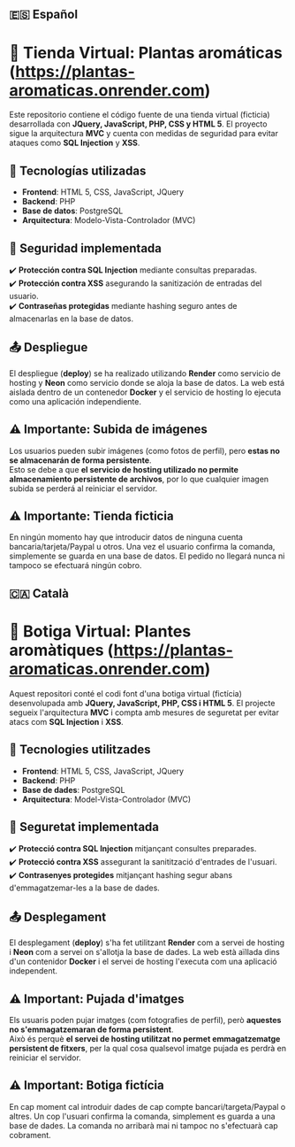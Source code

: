 ## 🇪🇸 Español

# 🛒 Tienda Virtual: Plantas aromáticas (https://plantas-aromaticas.onrender.com)

Este repositorio contiene el código fuente de una tienda virtual (ficticia) desarrollada con **JQuery, JavaScript, PHP, CSS y HTML 5**. El proyecto sigue la arquitectura **MVC** y cuenta con medidas de seguridad para evitar ataques como **SQL Injection** y **XSS**.

## 🚀 Tecnologías utilizadas

- **Frontend**: HTML 5, CSS, JavaScript, JQuery  
- **Backend**: PHP  
- **Base de datos**: PostgreSQL 
- **Arquitectura**: Modelo-Vista-Controlador (MVC)  

## 🔐 Seguridad implementada

✔️ **Protección contra SQL Injection** mediante consultas preparadas.  
✔️ **Protección contra XSS** asegurando la sanitización de entradas del usuario.  
✔️ **Contraseñas protegidas** mediante hashing seguro antes de almacenarlas en la base de datos.

## 📤 Despliegue

El despliegue (**deploy**) se ha realizado utilizando **Render** como servicio de hosting y **Neon** como servicio donde se aloja la base de datos. 
La web está aislada dentro de un contenedor **Docker** y el servicio de hosting lo ejecuta como una aplicación independiente.

## ⚠️ Importante: Subida de imágenes

Los usuarios pueden subir imágenes (como fotos de perfil), pero **estas no se almacenarán de forma persistente**.  
Esto se debe a que **el servicio de hosting utilizado no permite almacenamiento persistente de archivos**, por lo que cualquier imagen subida se perderá al reiniciar el servidor.

## ⚠️ Importante: Tienda ficticia

En ningún momento hay que introducir datos de ninguna cuenta bancaria/tarjeta/Paypal u otros. Una vez el usuario confirma la comanda, simplemente se guarda en una base de datos. El pedido no llegará nunca ni tampoco se efectuará ningún cobro.

## 🇨🇦 Català

# 🛒 Botiga Virtual: Plantes aromàtiques (https://plantas-aromaticas.onrender.com)

Aquest repositori conté el codi font d'una botiga virtual (fictícia) desenvolupada amb **JQuery, JavaScript, PHP, CSS i HTML 5**. El projecte segueix l'arquitectura **MVC** i compta amb mesures de seguretat per evitar atacs com **SQL Injection** i **XSS**.

## 🚀 Tecnologies utilitzades

- **Frontend**: HTML 5, CSS, JavaScript, JQuery  
- **Backend**: PHP  
- **Base de dades**: PostgreSQL 
- **Arquitectura**: Model-Vista-Controlador (MVC)  

## 🔐 Seguretat implementada

✔️ **Protecció contra SQL Injection** mitjançant consultes preparades.  
✔️ **Protecció contra XSS** assegurant la sanitització d'entrades de l'usuari.  
✔️ **Contrasenyes protegides** mitjançant hashing segur abans d'emmagatzemar-les a la base de dades.

## 📤 Desplegament

El desplegament (**deploy**) s'ha fet utilitzant **Render** com a servei de hosting i **Neon** com a servei on s'allotja la base de dades. 
La web està aïllada dins d'un contenidor **Docker** i el servei de hosting l'executa com una aplicació independent.

## ⚠️ Important: Pujada d'imatges

Els usuaris poden pujar imatges (com fotografies de perfil), però **aquestes no s'emmagatzemaran de forma persistent**.  
Això és perquè **el servei de hosting utilitzat no permet emmagatzematge persistent de fitxers**, per la qual cosa qualsevol imatge pujada es perdrà en reiniciar el servidor.

## ⚠️ Important: Botiga fictícia

En cap moment cal introduir dades de cap compte bancari/targeta/Paypal o altres. Un cop l'usuari confirma la comanda, simplement es guarda a una base de dades. La comanda no arribarà mai ni tampoc no s'efectuarà cap cobrament.
